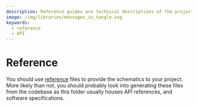 ```yaml
---
description: Reference guides are technical descriptions of the project.
image: /img/libraries/messages_in_tangle.svg
keywords:
  - reference
  - API
---
```


# Reference

You should use [reference](https://diataxis.fr/reference/) files to provide the schematics to your project. More likely
than not, you should probably look into generating these files from the codebase as this folder usually houses API
references, and software specifications.